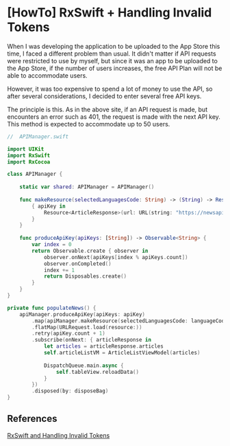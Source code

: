 # [HowTo] RxSwift + Handling Invalid Tokens

When I was developing the application to be uploaded to the App Store this time, I faced a different problem than usual.
It didn't matter if API requests were restricted to use by myself, but since it was an app to be uploaded to the App Store, if the number of users increases, the free API Plan will not be able to accommodate users.

However, it was too expensive to spend a lot of money to use the API, so after several considerations, I decided to enter several free API keys.

The principle is this. As in the above site, if an API request is made, but encounters an error such as 401, the request is made with the next API key.  This method is expected to accommodate up to 50 users.

```swift
//  APIManager.swift

import UIKit
import RxSwift
import RxCocoa

class APIManager {
    
    static var shared: APIManager = APIManager()
    
    func makeResource(selectedLanguagesCode: String) -> (String) -> Resource<ArticleResponse> {
        { apiKey in
            Resource<ArticleResponse>(url: URL(string: "https://newsapi.org/v2/top-headlines?country=\(selectedLanguagesCode)&sortBy=%20popularity&apiKey=\(apiKey)")!)
        }
    }
    
    func produceApiKey(apiKeys: [String]) -> Observable<String> {
        var index = 0
        return Observable.create { observer in
            observer.onNext(apiKeys[index % apiKeys.count])
            observer.onCompleted()
            index += 1
            return Disposables.create()
        }
    }
}
```

```swift
private func populateNews() {
    apiManager.produceApiKey(apiKeys: apiKey)
        .map(apiManager.makeResource(selectedLanguagesCode: languageCode))
        .flatMap(URLRequest.load(resource:))
        .retry(apiKey.count + 1)
        .subscribe(onNext: { articleResponse in
            let articles = articleResponse.articles
            self.articleListVM = ArticleListViewModel(articles)
            
            DispatchQueue.main.async {
                self.tableView.reloadData()
            }
        })
        .disposed(by: disposeBag)
}
```

## References

[RxSwift and Handling Invalid Tokens](https://danielt1263.medium.com/retrying-a-network-request-despite-having-an-invalid-token-b8b89340d29)
